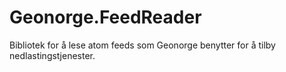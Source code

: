 # Geonorge.FeedReader
Bibliotek for å lese atom feeds som Geonorge benytter for å tilby nedlastingstjenester. 
